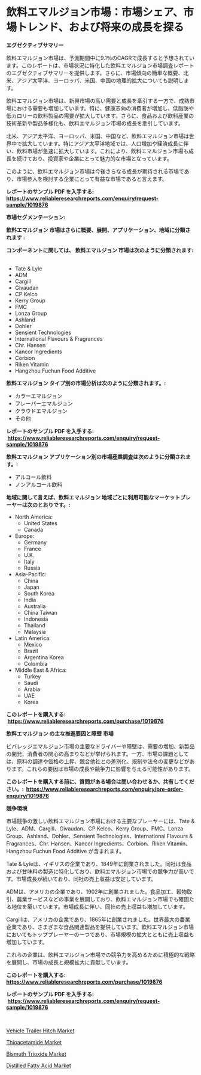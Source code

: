 <p><h1>飲料エマルジョン市場：市場シェア、市場トレンド、および将来の成長を探る</h1></p><p><strong>エグゼクティブサマリー</strong></p>
<p><p>飲料エマルジョン市場は、予測期間中に9.1％のCAGRで成長すると予想されています。このレポートは、市場状況に特化した飲料エマルジョン市場調査レポートのエグゼクティブサマリーを提供します。さらに、市場傾向の簡単な概要、北米、アジア太平洋、ヨーロッパ、米国、中国の地理的拡大についても説明します。</p><p>飲料エマルジョン市場は、新興市場の高い需要と成長を牽引する一方で、成熟市場における需要も増加しています。特に、健康志向の消費者が増加し、低脂肪や低カロリーの飲料製品の需要が拡大しています。さらに、食品および飲料産業の技術革新や製品多様化も、飲料エマルジョン市場の成長を牽引しています。</p><p>北米、アジア太平洋、ヨーロッパ、米国、中国など、飲料エマルジョン市場は世界中で拡大しています。特にアジア太平洋地域では、人口増加や経済成長に伴い、飲料市場が急速に拡大しています。これにより、飲料エマルジョン市場も成長を続けており、投資家や企業にとって魅力的な市場となっています。</p><p>このように、飲料エマルジョン市場は今後さらなる成長が期待される市場であり、市場参入を検討する企業にとって有益な市場であると言えます。</p></p>
<p><strong>レポートのサンプル PDF を入手する: <a href="https://www.reliableresearchreports.com/enquiry/request-sample/1019876">https://www.reliableresearchreports.com/enquiry/request-sample/1019876</a></strong></p>
<p><strong>市場セグメンテーション:</strong></p>
<p><strong> 飲料エマルジョン 市場はさらに概要、展開、アプリケーション、地域に分類されます :</strong></p>
<p><strong>コンポーネントに関しては、 飲料エマルジョン 市場は次のように分類されます: &nbsp;</strong></p>
<p><ul><li>Tate & Lyle</li><li>ADM</li><li>Cargill</li><li>Givaudan</li><li>CP Kelco</li><li>Kerry Group</li><li>FMC</li><li>Lonza Group</li><li>Ashland</li><li>Dohler</li><li>Sensient Technologies</li><li>International Flavours & Fragrances</li><li>Chr. Hansen</li><li>Kancor Ingredients</li><li>Corbion</li><li>Riken Vitamin</li><li>Hangzhou Fuchun Food Additive</li></ul></p>
<p><strong> 飲料エマルジョン タイプ別の市場分析は次のように分類されます。:</strong></p>
<p><ul><li>カラーエマルジョン</li><li>フレーバーエマルジョン</li><li>クラウドエマルジョン</li><li>その他</li></ul></p>
<p><strong>レポートのサンプル PDF を入手する: &nbsp;<a href="https://www.reliableresearchreports.com/enquiry/request-sample/1019876">https://www.reliableresearchreports.com/enquiry/request-sample/1019876</a></strong></p>
<p><strong> 飲料エマルジョン アプリケーション別の市場産業調査は次のように分類されます。:</strong></p>
<p><ul><li>アルコール飲料</li><li>ノンアルコール飲料</li></ul></p>
<p><strong>地域に関して言えば、飲料エマルジョン 地域ごとに利用可能なマーケットプレーヤーは次のとおりです。:</strong></p>
<p><ul>
    <li>
        North America:
        <ul>
            <li>United States</li>
            <li>Canada</li>
        </ul>
    </li>
    <li>
        Europe:
        <ul>
            <li>Germany</li>
            <li>France</li>
            <li>U.K.</li>
            <li>Italy</li>
            <li>Russia</li>
        </ul>
    </li>
    <li>
        Asia-Pacific:
        <ul>
            <li>China</li>
            <li>Japan</li>
            <li>South Korea</li>
            <li>India</li>
            <li>Australia</li>
            <li>China Taiwan</li>
            <li>Indonesia</li>
            <li>Thailand</li>
            <li>Malaysia</li>
        </ul>
    </li>
    <li>
        Latin America:
        <ul>
            <li>Mexico</li>
            <li>Brazil</li>
            <li>Argentina Korea</li>
            <li>Colombia</li>
        </ul>
    </li>
    <li>
        Middle East & Africa:
        <ul>
            <li>Turkey</li>
            <li>Saudi</li>
            <li>Arabia</li>
            <li>UAE</li>
            <li>Korea</li>
        </ul>
    </li>
    </ul></p>
<p><strong>このレポートを購入する: &nbsp;<a href="https://www.reliableresearchreports.com/purchase/1019876">https://www.reliableresearchreports.com/purchase/1019876</a></strong></p>
<p><strong>飲料エマルジョン の主な推進要因と障壁 市場</strong></p>
<p><p>ビバレッジエマルジョン市場の主要なドライバーや障壁は、需要の増加、新製品の開発、消費者の関心の高まりなどが挙げられます。一方、市場の課題としては、原料の調達や価格の上昇、競合他社との差別化、規制や法令の変更などがあります。これらの要因は市場の成長や競争力に影響を与える可能性があります。</p></p>
<p><strong>このレポートを購入する前に、質問がある場合は問い合わせるか、共有してください。:&nbsp; <a href="https://www.reliableresearchreports.com/enquiry/pre-order-enquiry/1019876">https://www.reliableresearchreports.com/enquiry/pre-order-enquiry/1019876</a></strong></p>
<p><strong>競争環境</strong></p>
<p><p>市場競争の激しい飲料エマルジョン市場における主要なプレーヤーには、Tate & Lyle、ADM、Cargill、Givaudan、CP Kelco、Kerry Group、FMC、Lonza Group、Ashland、Dohler、Sensient Technologies、International Flavours & Fragrances、Chr. Hansen、Kancor Ingredients、Corbion、Riken Vitamin、Hangzhou Fuchun Food Additive が含まれます。</p><p>Tate & Lyleは、イギリスの企業であり、1849年に創業されました。同社は食品および甘味料の製造に特化しており、飲料エマルジョン市場での競争力が高いです。市場成長が続いており、同社の売上収益は安定しています。</p><p>ADMは、アメリカの企業であり、1902年に創業されました。食品加工、穀物取引、農業サービスなどの事業を展開しており、飲料エマルジョン市場でも確固たる地位を築いています。市場成長に伴い、同社の売上収益も増加しています。</p><p>Cargillは、アメリカの企業であり、1865年に創業されました。世界最大の農業企業であり、さまざまな食品関連製品を提供しています。飲料エマルジョン市場においてもトッププレーヤーの一つであり、市場規模の拡大とともに売上収益も増加しています。</p><p>これらの企業は、飲料エマルジョン市場での競争力を高めるために積極的な戦略を展開し、市場の成長と規模拡大に貢献しています。</p></p>
<p><strong>このレポートを購入する: &nbsp; <a href="https://www.reliableresearchreports.com/purchase/1019876">https://www.reliableresearchreports.com/purchase/1019876</a></strong></p>
<p><strong>レポートのサンプル PDF を入手する: &nbsp;<a href="https://www.reliableresearchreports.com/enquiry/request-sample/1019876">https://www.reliableresearchreports.com/enquiry/request-sample/1019876</a></strong><strong></strong></p>
<p>&nbsp;</p>
<p><p><a href="https://view.publitas.com/reportprime-1/vehicle-trailer-hitch-market-size-share-trends-analysis-report-by-material-by-type-by-end-user-by-region-and-segment-forecasts-2023-2030/">Vehicle Trailer Hitch Market</a></p><p><a href="https://github.com/joannagoyvaerts/Market-Research-Report-List-1/blob/main/thioacetamide-market.md">Thioacetamide Market</a></p><p><a href="https://valiant-lunge-8fe.notion.site/Bismuth-Trioxide-Market-Insights-Market-Players-and-Forecast-Till-2031-99a1ddf2eb124f54a59a212c7cd6de4b">Bismuth Trioxide Market</a></p><p><a href="https://github.com/lubmix/Market-Research-Report-List-1/blob/main/distilled-fatty-acid-market.md">Distilled Fatty Acid Market</a></p></p>